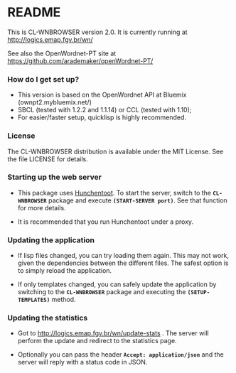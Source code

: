 # README #

This is CL-WNBROWSER version 2.0.  It is currently running at http://logics.emap.fgv.br/wn/

See also the OpenWordnet-PT site at https://github.com/arademaker/openWordnet-PT/

### How do I get set up? ###

* This version is based on the OpenWordnet API at Bluemix (ownpt2.mybluemix.net/)
* SBCL (tested with 1.2.2 and 1.1.14) or CCL (tested with 1.10);
* For easier/faster setup, quicklisp is highly recommended.

### License ###

The CL-WNBROWSER distribution is available under the MIT License.  See
the file LICENSE for details.

### Starting up the web server ###

* This package uses [Hunchentoot](http://weitz.de/hunchentoot/).  To
  start the server, switch to the **`CL-WNBROWSER`** package and execute
  **`(START-SERVER port)`**.  See that function for more details.

* It is recommended that you run Hunchentoot under a proxy.

### Updating the application ###

* If lisp files changed, you can try loading them again.  This may not
  work, given the dependencies between the different files.  The
  safest option is to simply reload the application.

* If only templates changed, you can safely update the application by
  switching to the **`CL-WNBROWSER`** package and executing the
  **`(SETUP-TEMPLATES)`** method.

### Updating the statistics ###

* Got to http://logics.emap.fgv.br/wn/update-stats .  The server will
  perform the update and redirect to the statistics page.

* Optionally you can pass the header **`Accept: application/json`** and the
  server will reply with a status code in JSON.
